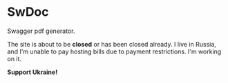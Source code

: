 # SwDoc
Swagger pdf generator.

The site is about to be **closed** or has been closed already. I live in Russia, and I'm unable to pay hosting bills due to payment restrictions. I'm working on it.

**Support Ukraine!**
